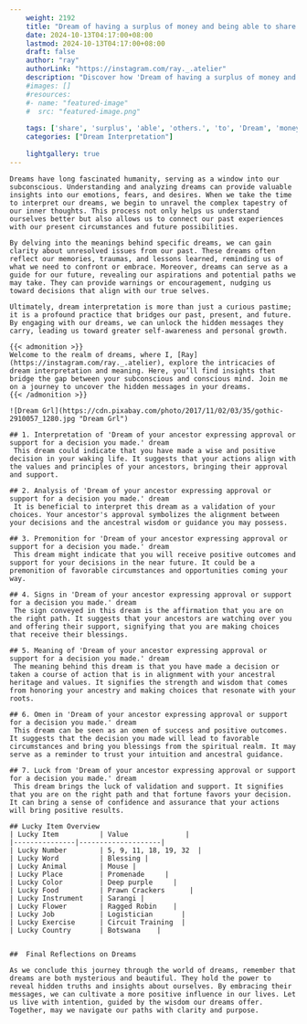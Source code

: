```yaml
---
    weight: 2192
    title: "Dream of having a surplus of money and being able to share it with others."  # Assuming 'title' column exists
    date: 2024-10-13T04:17:00+08:00
    lastmod: 2024-10-13T04:17:00+08:00
    draft: false
    author: "ray"
    authorLink: "https://instagram.com/ray._.atelier"
    description: "Discover how 'Dream of having a surplus of money and being able to share it with others.' can interpret your future and uncover its significant meanings in your life."
    #images: []
    #resources:
    #- name: "featured-image"
    #  src: "featured-image.png"
    
    tags: ['share', 'surplus', 'able', 'others.', 'to', 'Dream', 'money', 'being', 'a', 'and', 'it', 'of', 'with', 'having']
    categories: ["Dream Interpretation"]
    
    lightgallery: true
---
```

    
    Dreams have long fascinated humanity, serving as a window into our subconscious. Understanding and analyzing dreams can provide valuable insights into our emotions, fears, and desires. When we take the time to interpret our dreams, we begin to unravel the complex tapestry of our inner thoughts. This process not only helps us understand ourselves better but also allows us to connect our past experiences with our present circumstances and future possibilities.
    
    By delving into the meanings behind specific dreams, we can gain clarity about unresolved issues from our past. These dreams often reflect our memories, traumas, and lessons learned, reminding us of what we need to confront or embrace. Moreover, dreams can serve as a guide for our future, revealing our aspirations and potential paths we may take. They can provide warnings or encouragement, nudging us toward decisions that align with our true selves.
    
    Ultimately, dream interpretation is more than just a curious pastime; it is a profound practice that bridges our past, present, and future. By engaging with our dreams, we can unlock the hidden messages they carry, leading us toward greater self-awareness and personal growth.
    
    {{< admonition >}}
    Welcome to the realm of dreams, where I, [Ray](https://instagram.com/ray._.atelier), explore the intricacies of dream interpretation and meaning. Here, you’ll find insights that bridge the gap between your subconscious and conscious mind. Join me on a journey to uncover the hidden messages in your dreams.
    {{< /admonition >}}
    
    ![Dream Grl](https://cdn.pixabay.com/photo/2017/11/02/03/35/gothic-2910057_1280.jpg "Dream Grl")
    
    ## 1. Interpretation of 'Dream of your ancestor expressing approval or support for a decision you made.' dream
     This dream could indicate that you have made a wise and positive decision in your waking life. It suggests that your actions align with the values and principles of your ancestors, bringing their approval and support.
    
    ## 2. Analysis of 'Dream of your ancestor expressing approval or support for a decision you made.' dream
     It is beneficial to interpret this dream as a validation of your choices. Your ancestor's approval symbolizes the alignment between your decisions and the ancestral wisdom or guidance you may possess.
    
    ## 3. Premonition for 'Dream of your ancestor expressing approval or support for a decision you made.' dream
     This dream might indicate that you will receive positive outcomes and support for your decisions in the near future. It could be a premonition of favorable circumstances and opportunities coming your way.
    
    ## 4. Signs in 'Dream of your ancestor expressing approval or support for a decision you made.' dream
     The sign conveyed in this dream is the affirmation that you are on the right path. It suggests that your ancestors are watching over you and offering their support, signifying that you are making choices that receive their blessings.
    
    ## 5. Meaning of 'Dream of your ancestor expressing approval or support for a decision you made.' dream
     The meaning behind this dream is that you have made a decision or taken a course of action that is in alignment with your ancestral heritage and values. It signifies the strength and wisdom that comes from honoring your ancestry and making choices that resonate with your roots.
    
    ## 6. Omen in 'Dream of your ancestor expressing approval or support for a decision you made.' dream
     This dream can be seen as an omen of success and positive outcomes. It suggests that the decision you made will lead to favorable circumstances and bring you blessings from the spiritual realm. It may serve as a reminder to trust your intuition and ancestral guidance.
    
    ## 7. Luck from 'Dream of your ancestor expressing approval or support for a decision you made.' dream
     This dream brings the luck of validation and support. It signifies that you are on the right path and that fortune favors your decision. It can bring a sense of confidence and assurance that your actions will bring positive results.
    
    ## Lucky Item Overview
    | Lucky Item          | Value              |
    |---------------|--------------------|
    | Lucky Number        | 5, 9, 11, 18, 19, 32  |
    | Lucky Word          | Blessing |
    | Lucky Animal        | Mouse |
    | Lucky Place         | Promenade     |
    | Lucky Color         | Deep purple     |
    | Lucky Food          | Prawn Crackers      |
    | Lucky Instrument    | Sarangi |
    | Lucky Flower        | Ragged Robin    |
    | Lucky Job           | Logistician       |
    | Lucky Exercise      | Circuit Training  |
    | Lucky Country       | Botswana    |
    
    
    ##  Final Reflections on Dreams
    
    As we conclude this journey through the world of dreams, remember that dreams are both mysterious and beautiful. They hold the power to reveal hidden truths and insights about ourselves. By embracing their messages, we can cultivate a more positive influence in our lives. Let us live with intention, guided by the wisdom our dreams offer. Together, may we navigate our paths with clarity and purpose.
    